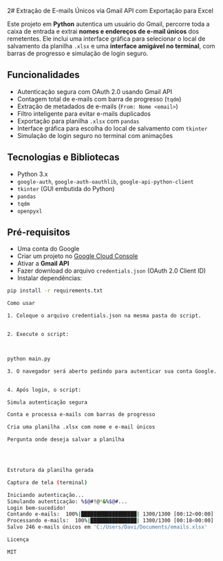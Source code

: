 2# Extração de E-mails Únicos via Gmail API com Exportação para Excel

Este projeto em **Python** autentica um usuário do Gmail, percorre toda a caixa de entrada e extrai **nomes e endereços de e-mail únicos** dos remetentes. Ele inclui uma interface gráfica para selecionar o local de salvamento da planilha `.xlsx` e uma **interface amigável no terminal**, com barras de progresso e simulação de login seguro.

## Funcionalidades

- Autenticação segura com OAuth 2.0 usando Gmail API
- Contagem total de e-mails com barra de progresso (`tqdm`)
- Extração de metadados de e-mails (`From: Nome <email>`)
- Filtro inteligente para evitar e-mails duplicados
- Exportação para planilha `.xlsx` com `pandas`
- Interface gráfica para escolha do local de salvamento com `tkinter`
- Simulação de login seguro no terminal com animações

## Tecnologias e Bibliotecas

- Python 3.x
- `google-auth`, `google-auth-oauthlib`, `google-api-python-client`
- `tkinter` (GUI embutida do Python)
- `pandas`
- `tqdm`
- `openpyxl`

## Pré-requisitos

- Uma conta do Google
- Criar um projeto no [Google Cloud Console](https://console.cloud.google.com/)
- Ativar a **Gmail API**
- Fazer download do arquivo `credentials.json` (OAuth 2.0 Client ID)
- Instalar dependências:

```bash
pip install -r requirements.txt

Como usar

1. Coloque o arquivo credentials.json na mesma pasta do script.


2. Execute o script:



python main.py

3. O navegador será aberto pedindo para autenticar sua conta Google.


4. Após login, o script:

Simula autenticação segura

Conta e processa e-mails com barras de progresso

Cria uma planilha .xlsx com nome e e-mail únicos

Pergunta onde deseja salvar a planilha




Estrutura da planilha gerada

Captura de tela (terminal)

Iniciando autenticação...
Simulando autenticação: %$@#!@*&%$@#...
Login bem-sucedido!
Contando e-mails:  100%|██████████████████| 1300/1300 [00:12<00:00]
Processando e-mails:  100%|███████████████| 1300/1300 [00:18<00:00]
Salvo 246 e-mails únicos em 'C:/Users/Davi/Documents/emails.xlsx'

Licença

MIT
